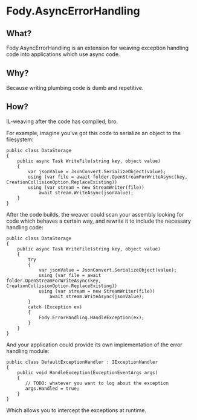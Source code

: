 Fody.AsyncErrorHandling
==================

## What?

Fody.AsyncErrorHandling is an extension for weaving exception handling code into applications which use async code.

## Why?

Because writing plumbing code is dumb and repetitive.

## How?

IL-weaving after the code has compiled, bro.

For example, imagine you've got this code to serialize an object to the filesystem:

    public class DataStorage
    {
        public async Task WriteFile(string key, object value)
        {
            var jsonValue = JsonConvert.SerializeObject(value);
            using (var file = await folder.OpenStreamForWriteAsync(key, CreationCollisionOption.ReplaceExisting))
            using (var stream = new StreamWriter(file))
                await stream.WriteAsync(jsonValue);
        }
    }

After the code builds, the weaver could scan your assembly looking for code which behaves a certain way, and rewrite it to include the necessary handling code:

    public class DataStorage
    {
        public async Task WriteFile(string key, object value)
        {
            try 
            {
                var jsonValue = JsonConvert.SerializeObject(value);
                using (var file = await folder.OpenStreamForWriteAsync(key, CreationCollisionOption.ReplaceExisting))
                using (var stream = new StreamWriter(file))
                    await stream.WriteAsync(jsonValue);
            }
            catch (Exception ex)
            {
                Fody.ErrorHandling.HandleException(ex);
            } 
        }
    }

And your application could provide its own implementation of the error handling module:

    public class DefaultExceptionHandler : IExceptionHandler
    {
        public void HandleException(ExceptionEventArgs args)
        {
           // TODO: whatever you want to log about the exception
           args.Handled = true;
        }
    }

Which allows you to intercept the exceptions at runtime.

